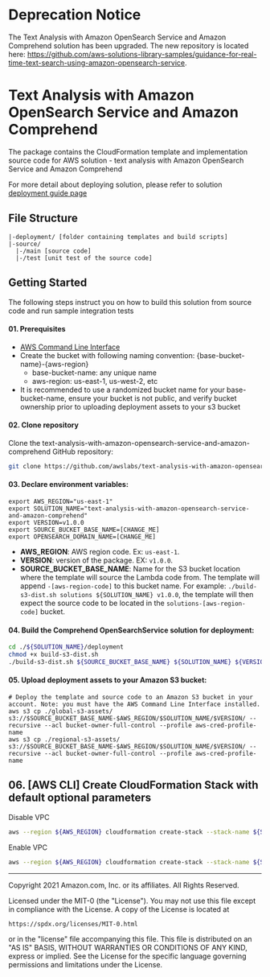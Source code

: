 # Deprecation Notice
The Text Analysis with Amazon OpenSearch Service and Amazon Comprehend solution has been upgraded. The new repository is located here: https://github.com/aws-solutions-library-samples/guidance-for-real-time-text-search-using-amazon-opensearch-service. 

# Text Analysis with Amazon OpenSearch Service and Amazon Comprehend
The package contains the CloudFormation template and implementation source code for AWS solution - text analysis with Amazon OpenSearch Service and Amazon Comprehend

For more detail about deploying solution, please refer to solution [deployment guide page](https://aws.amazon.com/solutions/implementations/text-analysis-with-amazon-opensearch-service-and-amazon-comprehend/)

## File Structure
```
|-deployment/ [folder containing templates and build scripts]
|-source/
  |-/main [source code]
  |-/test [unit test of the source code]
```

## Getting Started
The following steps instruct you on how to build this solution from source code and run sample integration tests

#### 01. Prerequisites

* [AWS Command Line Interface](https://aws.amazon.com/cli/)
* Create the bucket with following naming convention: {base-bucket-name}-{aws-region}
  * base-bucket-name: any unique name
  * aws-region: us-east-1, us-west-2, etc
* It is recommended to use a randomized bucket name for your base-bucket-name, ensure your bucket is not public, and verify bucket ownership prior to uploading deployment assets to your s3 bucket

#### 02. Clone repository
Clone the text-analysis-with-amazon-opensearch-service-and-amazon-comprehend GitHub repository:

```bash
git clone https://github.com/awslabs/text-analysis-with-amazon-opensearch-service-and-amazon-comprehend.git
```

#### 03. Declare environment variables:
```
export AWS_REGION="us-east-1"
export SOLUTION_NAME="text-analysis-with-amazon-opensearch-service-and-amazon-comprehend"
export VERSION=v1.0.0
export SOURCE_BUCKET_BASE_NAME=[CHANGE_ME]
export OPENSEARCH_DOMAIN_NAME=[CHANGE_ME]
```
- **AWS_REGION**: AWS region code. Ex: ```us-east-1```.
- **VERSION**: version of the package. EX: ```v1.0.0```.
- **SOURCE_BUCKET_BASE_NAME**: Name for the S3 bucket location where the template will source the Lambda code from. The template will append ```-[aws-region-code]``` to this bucket name. For example: ```./build-s3-dist.sh solutions ${SOLUTION_NAME} v1.0.0```, the template will then expect the source code to be located in the ```solutions-[aws-region-code]``` bucket.

#### 04. Build the Comprehend OpenSearchService solution for deployment:
```bash
cd ./${SOLUTION_NAME}/deployment
chmod +x build-s3-dist.sh
./build-s3-dist.sh ${SOURCE_BUCKET_BASE_NAME} ${SOLUTION_NAME} ${VERSION}
```

#### 05. Upload deployment assets to your Amazon S3 bucket:
```
# Deploy the template and source code to an Amazon S3 bucket in your account. Note: you must have the AWS Command Line Interface installed.
aws s3 cp ./global-s3-assets/ s3://$SOURCE_BUCKET_BASE_NAME-$AWS_REGION/$SOLUTION_NAME/$VERSION/ --recursive --acl bucket-owner-full-control --profile aws-cred-profile-name
aws s3 cp ./regional-s3-assets/ s3://$SOURCE_BUCKET_BASE_NAME-$AWS_REGION/$SOLUTION_NAME/$VERSION/ --recursive --acl bucket-owner-full-control --profile aws-cred-profile-name
```

## 06. [AWS CLI] Create CloudFormation Stack with default optional parameters
Disable VPC
```bash
aws --region ${AWS_REGION} cloudformation create-stack --stack-name ${SOLUTION_NAME} --template-url https://s3.amazonaws.com/${SOURCE_BUCKET_BASE_NAME}-${AWS_REGION}/${SOLUTION_NAME}/${VERSION}/${SOLUTION_NAME}.template  --parameters ParameterKey=DomainName,ParameterValue=${OPENSEARCH_DOMAIN_NAME} ParameterKey=OpenSearchServiceRoleExists,ParameterValue=true --capabilities "CAPABILITY_IAM"
```
Enable VPC
```bash
aws --region ${AWS_REGION} cloudformation create-stack --stack-name ${SOLUTION_NAME} --template-url https://s3.amazonaws.com/${SOURCE_BUCKET_BASE_NAME}-${AWS_REGION}/${SOLUTION_NAME}/${VERSION}/${SOLUTION_NAME}.template  --parameters ParameterKey=DomainName,ParameterValue=${OPENSEARCH_DOMAIN_NAME} ParameterKey=OpenSearchServiceRoleExists,ParameterValue=true ParameterKey=EnableVPC,ParameterValue=true --capabilities "CAPABILITY_IAM"
```

***

Copyright 2021 Amazon.com, Inc. or its affiliates. All Rights Reserved.

Licensed under the MIT-0 (the "License"). You may not use this file except in compliance with the License. A copy of the License is located at

    https://spdx.org/licenses/MIT-0.html

or in the "license" file accompanying this file. This file is distributed on an "AS IS" BASIS, WITHOUT WARRANTIES OR CONDITIONS OF ANY KIND, express or implied. See the License for the specific language governing permissions and limitations under the License.
